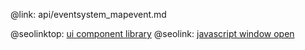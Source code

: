 @link: api/eventsystem_mapevent.md

@seolinktop: [ui component library](https://webix.com)
@seolink: [javascript window open](https://webix.com/widget/window/)